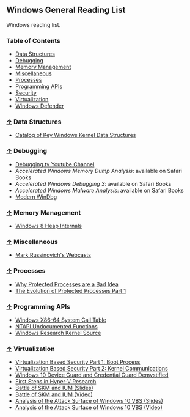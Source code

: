 ## Windows General Reading List

Windows reading list.

### Table of Contents

- [Data Structures](#-data-structures)
- [Debugging](#-debugging)
- [Memory Management](#-memory-management)
- [Miscellaneous](#-miscellaneous)
- [Processes](#-Processes)
- [Programming APIs](#-programming-apis)
- [Security](#-security)
- [Virtualization](#-virtualization)
- [Windows Defender](#-windows-defender)

### [↑](#table-of-contents) Data Structures

- [Catalog of Key Windows Kernel Data Structures](http://www.codemachine.com/article_kernelstruct.html)

### [↑](#table-of-contents) Debugging

- [Debugging.tv Youtube Channel](https://www.youtube.com/user/DebuggingTV/videos)
- _Accelerated Windows Memory Dump Analysis_: available on Safari Books
- _Accelerated Windows Debugging 3_: available on Safari Books
- _Accelerated Windows Malware Analysis_: available on Safari Books
- [Modern WinDbg](https://github.com/hugsy/defcon_27_windbg_workshop)

### [↑](#table-of-contents) Memory Management

- [Windows 8 Heap Internals](http://illmatics.com/Windows%208%20Heap%20Internals.pdf)

### [↑](#table-of-contents) Miscellaneous

- [Mark Russinovich's Webcasts](https://docs.microsoft.com/en-us/sysinternals/learn/webcasts)

### [↑](#table-of-contents) Processes

- [Why Protected Processes are a Bad Idea](http://www.alex-ionescu.com/?p=34)
- [The Evolution of Protected Processes Part 1](http://www.alex-ionescu.com/?p=97)

### [↑](#table-of-contents) Programming APIs

- [Windows X86-64 System Call Table](https://j00ru.vexillium.org/syscalls/nt/64/)
- [NTAPI Undocumented Functions](https://undocumented.ntinternals.net/)
- [Windows Research Kernel Source](http://gate.upm.ro/os/LABs/Windows_OS_Internals_Curriculum_Resource_Kit-ACADEMIC/WindowsResearchKernel-WRK/WRK-v1.2/)

### [↑](#table-of-contents) Virtualization

- [Virtualization Based Security Part 1: Boot Process](https://blog.amossys.fr/virtualization-based-security-part1.html)
- [Virtualization Based Security Part 2: Kernel Communications](https://blog.amossys.fr/virtualization-based-security-part2.html)
- [Windows 10 Device Guard and Credential Guard Demystified](https://blogs.technet.microsoft.com/ash/2016/03/02/windows-10-device-guard-and-credential-guard-demystified/)
- [First Steps in Hyper-V Research](https://msrc-blog.microsoft.com/2018/12/10/first-steps-in-hyper-v-research/)
- [Battle of SKM and IUM (Slides)](http://www.alex-ionescu.com/blackhat2015.pdf)
- [Battle of SKM and IUM (Video)](https://www.youtube.com/watch?v=LqaWIn4y26E&t=335s)
- [Analysis of the Attack Surface of Windows 10 VBS (Slides)](https://www.blackhat.com/docs/us-16/materials/us-16-Wojtczuk-Analysis-Of-The-Attack-Surface-Of-Windows-10-Virtualization-Based-Security.pdf)
- [Analysis of the Attack Surface of Windows 10 VBS (Video)](https://www.youtube.com/watch?v=_646Gmr_uo0&t=2336s)
